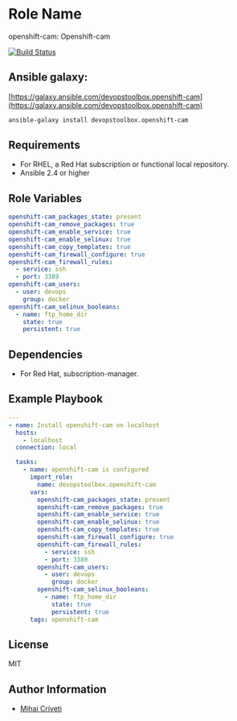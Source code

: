 Role Name
=========

openshift-cam: Openshift-cam

[![Build Status](https://travis-ci.org/cmihai-ansible/openshift-cam.svg?branch=master)](https://travis-ci.org/cmihai-ansible/openshift-cam)

Ansible galaxy:
---------------

[https://galaxy.ansible.com/devopstoolbox.openshift-cam](https://galaxy.ansible.com/devopstoolbox.openshift-cam)

```bash
ansible-galaxy install devopstoolbox.openshift-cam
```

Requirements
------------

- For RHEL, a Red Hat subscription or functional local repository.
- Ansible 2.4 or higher

Role Variables
--------------

```yaml
openshift-cam_packages_state: present
openshift-cam_remove_packages: true
openshift-cam_enable_service: true
openshift-cam_enable_selinux: true
openshift-cam_copy_templates: true
openshift-cam_firewall_configure: true
openshift-cam_firewall_rules:
  - service: ssh
  - port: 3389
openshift-cam_users:
  - user: devops
    group: docker
openshift-cam_selinux_booleans:
  - name: ftp_home_dir
    state: true
    persistent: true
```

Dependencies
------------

- For Red Hat, subscription-manager.

Example Playbook
----------------

```yaml
---
- name: Install openshift-cam on localhost
  hosts:
    - localhost
  connection: local

  tasks:
    - name: openshift-cam is configured
      import_role:
        name: devopstoolbox.openshift-cam
      vars:
        openshift-cam_packages_state: present
        openshift-cam_remove_packages: true
        openshift-cam_enable_service: true
        openshift-cam_enable_selinux: true
        openshift-cam_copy_templates: true
        openshift-cam_firewall_configure: true
        openshift-cam_firewall_rules:
          - service: ssh
          - port: 3389
        openshift-cam_users:
          - user: devops
            group: docker
        openshift-cam_selinux_booleans:
          - name: ftp_home_dir
            state: true
            persistent: true
      tags: openshift-cam
```

License
-------

MIT

Author Information
------------------

- [Mihai Criveti](https://www.linkedin.com/in/devopstoolbox.)
